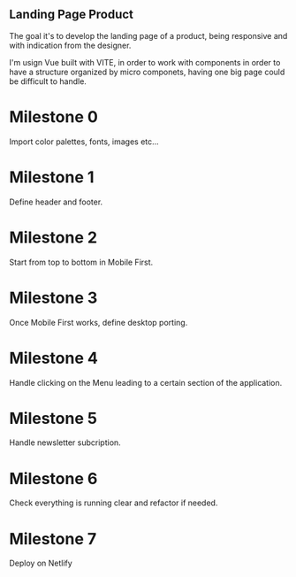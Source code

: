 ## Landing Page Product
The goal it's to develop the landing page of a product, being responsive and with indication from the designer. 

I'm usign Vue built with VITE, in order to work with components in order to have a structure organized by micro componets, having one big page could be difficult to handle. 


# Milestone 0 
Import color palettes, fonts, images etc...
# Milestone 1
Define header and footer.
# Milestone 2
Start from top to bottom in Mobile First.
# Milestone 3 
Once Mobile First works, define desktop porting.
# Milestone 4
Handle clicking on the Menu leading to a certain section of the application.
# Milestone 5 
Handle newsletter subcription.
# Milestone 6 
Check everything is running clear and refactor if needed.
# Milestone 7
Deploy on Netlify